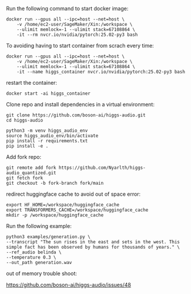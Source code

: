 Run the following command to start docker image:

```
docker run --gpus all --ipc=host --net=host \
    -v /home/ec2-user/SageMaker/Xin:/workspace \
    --ulimit memlock=-1 --ulimit stack=67108864 \
    -it --rm nvcr.io/nvidia/pytorch:25.02-py3 bash
```

To avoiding having to start container from scrach every time:

```
docker run --gpus all --ipc=host --net=host \
    -v /home/ec2-user/SageMaker/Xin:/workspace \
    --ulimit memlock=-1 --ulimit stack=67108864 \
    -it --name higgs_container nvcr.io/nvidia/pytorch:25.02-py3 bash
```

restart the container:

```
docker start -ai higgs_container
```


Clone repo and install dependencies in a virtual environment:
```
git clone https://github.com/boson-ai/higgs-audio.git
cd higgs-audio

python3 -m venv higgs_audio_env
source higgs_audio_env/bin/activate
pip install -r requirements.txt
pip install -e .
```

Add fork repo:

```
git remote add fork https://github.com/Nyarlth/higgs-audio_quantized.git
git fetch fork
git checkout -b fork-branch fork/main
```


redirect huggingface cache to avoid out of space error:
```
export HF_HOME=/workspace/huggingface_cache
export TRANSFORMERS_CACHE=/workspace/huggingface_cache
mkdir -p /workspace/huggingface_cache
```

Run the following example:
```
python3 examples/generation.py \
--transcript "The sun rises in the east and sets in the west. This simple fact has been observed by humans for thousands of years." \
--ref_audio belinda \
--temperature 0.3 \
--out_path generation.wav
```

out of memory trouble shoot:

https://github.com/boson-ai/higgs-audio/issues/48
